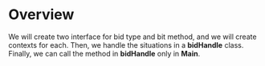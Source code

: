 # Overview
We will create two interface for bid type and bit method, and we will create contexts for each. Then, we handle the situations in a **bidHandle** class. Finally, we can call the method in **bidHandle** only in **Main**.


